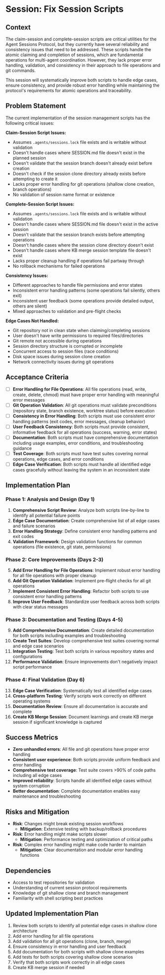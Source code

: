 # Session: Fix Session Scripts

## Context
The claim-session and complete-session scripts are critical utilities for the Agent Sessions Protocol, but they currently have several reliability and consistency issues that need to be addressed. These scripts handle the atomic claiming and completion of sessions, which are fundamental operations for multi-agent coordination. However, they lack proper error handling, validation, and consistency in their approach to file operations and git commands.

This session will systematically improve both scripts to handle edge cases, ensure consistency, and provide robust error handling while maintaining the protocol's requirements for atomic operations and traceability.

## Problem Statement
The current implementation of the session management scripts has the following critical issues:

**Claim-Session Script Issues:**
- Assumes `.agents/sessions.lock` file exists and is writable without validation
- Doesn't handle cases where SESSION.md file doesn't exist in the planned session
- Doesn't validate that the session branch doesn't already exist before creation
- Doesn't check if the session clone directory already exists before attempting to create it
- Lacks proper error handling for git operations (shallow clone creation, branch operations)
- No validation of session name format or existence

**Complete-Session Script Issues:**
- Assumes `.agents/sessions.lock` file exists and is writable without validation
- Doesn't handle cases where SESSION.md file doesn't exist in the active session
- Doesn't validate that the session branch exists before attempting operations
- Doesn't handle cases where the session clone directory doesn't exist
- Doesn't handle cases where KB merge session template file doesn't exist
- Lacks proper cleanup handling if operations fail partway through
- No rollback mechanisms for failed operations

**Consistency Issues:**
- Different approaches to handle file permissions and error states
- Inconsistent error handling patterns (some operations fail silently, others exit)
- Inconsistent user feedback (some operations provide detailed output, others are silent)
- Mixed approaches to validation and pre-flight checks

**Edge Cases Not Handled:**
- Git repository not in clean state when claiming/completing sessions
- User doesn't have write permissions to required files/directories
- Git remote not accessible during operations
- Session directory structure is corrupted or incomplete
- Concurrent access to session files (race conditions)
- Disk space issues during session clone creation
- Network connectivity issues during git operations

## Acceptance Criteria
- [ ] **Error Handling for File Operations**: All file operations (read, write, create, delete, chmod) must have proper error handling with meaningful error messages
- [ ] **Git Operation Validation**: All git operations must validate preconditions (repository state, branch existence, worktree status) before execution
- [ ] **Consistency in Error Handling**: Both scripts must use consistent error handling patterns (exit codes, error messages, cleanup behavior)
- [ ] **User Feedback Consistency**: Both scripts must provide consistent, informative feedback for all operations (success, warning, error states)
- [ ] **Documentation**: Both scripts must have comprehensive documentation including usage examples, error conditions, and troubleshooting guidance
- [ ] **Test Coverage**: Both scripts must have test suites covering normal operations, edge cases, and error conditions
- [ ] **Edge Case Verification**: Both scripts must handle all identified edge cases gracefully without leaving the system in an inconsistent state

## Implementation Plan

### Phase 1: Analysis and Design (Day 1)
1. **Comprehensive Script Review**: Analyze both scripts line-by-line to identify all potential failure points
2. **Edge Case Documentation**: Create comprehensive list of all edge cases and failure scenarios
3. **Error Handling Strategy**: Define consistent error handling patterns and exit codes
4. **Validation Framework**: Design validation functions for common operations (file existence, git state, permissions)

### Phase 2: Core Improvements (Days 2-3)
5. **Add Error Handling for File Operations**: Implement robust error handling for all file operations with proper cleanup
6. **Add Git Operation Validation**: Implement pre-flight checks for all git operations
7. **Implement Consistent Error Handling**: Refactor both scripts to use consistent error handling patterns
8. **Improve User Feedback**: Standardize user feedback across both scripts with clear status messages

### Phase 3: Documentation and Testing (Days 4-5)
9. **Add Comprehensive Documentation**: Create detailed documentation for both scripts including examples and troubleshooting
10. **Create Test Suites**: Develop comprehensive test suites covering normal and edge case scenarios
11. **Integration Testing**: Test both scripts in various repository states and configurations
12. **Performance Validation**: Ensure improvements don't negatively impact script performance

### Phase 4: Final Validation (Day 6)
13. **Edge Case Verification**: Systematically test all identified edge cases
14. **Cross-platform Testing**: Verify scripts work correctly on different operating systems
15. **Documentation Review**: Ensure all documentation is accurate and complete
16. **Create KB Merge Session**: Document learnings and create KB merge session if significant knowledge is captured

## Success Metrics
- **Zero unhandled errors**: All file and git operations have proper error handling
- **Consistent user experience**: Both scripts provide uniform feedback and error handling
- **Comprehensive test coverage**: Test suite covers >90% of code paths including all edge cases
- **Improved reliability**: Scripts handle all identified edge cases without system corruption
- **Better documentation**: Complete documentation enables easy maintenance and troubleshooting

## Risks and Mitigation
- **Risk**: Changes might break existing session workflows
  - **Mitigation**: Extensive testing with backup/rollback procedures
- **Risk**: Error handling might make scripts slower
  - **Mitigation**: Performance testing and optimization of critical paths
- **Risk**: Complex error handling might make code harder to maintain
  - **Mitigation**: Clear documentation and modular error handling functions

## Dependencies
- Access to test repositories for validation
- Understanding of current session protocol requirements
- Knowledge of git shallow clone and branch management
- Familiarity with shell scripting best practices

## Updated Implementation Plan
1. Review both scripts to identify all potential edge cases in shallow clone architecture
2. Add error handling for all file operations
3. Add validation for all git operations (clone, branch, merge)
4. Ensure consistency in error handling and user feedback
5. Add documentation for both scripts with shallow clone examples
6. Add tests for both scripts covering shallow clone scenarios
7. Verify that both scripts work correctly in all edge cases
8. Create KB merge session if needed